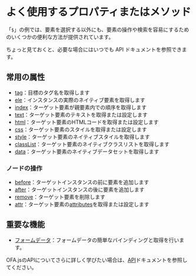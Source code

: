 # よく使用するプロパティまたはメソッド

「`$`」の例では、要素を選択する以外にも、要素の操作や検索を容易にするためのいくつかの便利な方法が提供されています。

ちょっと見ておくと、必要な場合にはいつでも API ドキュメントを参照できます。

## 常用の属性

- [tag](../../api/others/tag.md)：目標のタグ名を取得します
- [ele](../../api/instance/ele.md)：インスタンスの実際のネイティブ要素を取得します
- [index](../../api/others/index.md)：ターゲット要素が親要素内での順序を取得します
- [text](../../api/props/text.md)：ターゲット要素のテキストを取得または設定します
- [html](../../api/props/html.md)：ターゲット要素のHTMLコードを取得または設定します
- [css](../../api/props/css.md)：ターゲット要素のスタイルを取得または設定します
- [style](../../api/props/style.md)：ターゲット要素のネイティブスタイルを取得します
- [classList](../../api/props/class-list.md)：ターゲット要素のネイティブクラスリストを取得します
- [data](../../api/props/data.md)：ターゲット要素のネイティブデータセットを取得します

### ノードの操作

- [before](../../api/operation/before.md)：ターゲットインスタンスの前に要素を追加します
- [after](../../api/operation/after.md)：ターゲットインスタンスの後に要素を追加します
- [remove](../../api/operation/remove.md)：ターゲット要素を削除します
- [attr](../../api/props/attr.md)：ターゲット要素の[attributes](https://developer.mozilla.org/en-US/docs/Web/API/Element/attributes)を取得または設定します

## 重要な機能

- [フォームデータ](../../api/others/form-data.md)：フォームデータの簡単なバインディングと取得を行います。

OFA.jsのAPIについてさらに詳しく学びたい場合は、[API](../../api/index.md)ドキュメントを参照してください。